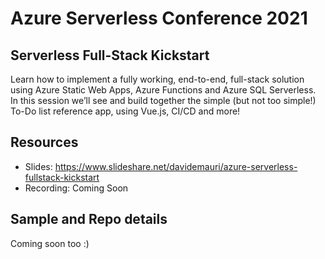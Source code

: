 # Azure Serverless Conference 2021

## Serverless Full-Stack Kickstart 

Learn how to implement a fully working, end-to-end, full-stack solution using Azure Static Web Apps, Azure Functions and Azure SQL Serverless. In this session we’ll see and build together the simple (but not too simple!) To-Do list reference app, using Vue.js, CI/CD and more! 

## Resources

- Slides: https://www.slideshare.net/davidemauri/azure-serverless-fullstack-kickstart
- Recording: Coming Soon

## Sample and Repo details

Coming soon too :)
